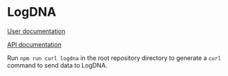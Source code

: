# LogDNA

[User documentation](https://example.com)

[API documentation](https://docs.logdna.com/reference#api)

Run `npm run curl logdna` in the root repository directory to generate a `curl` command to send data to LogDNA.
